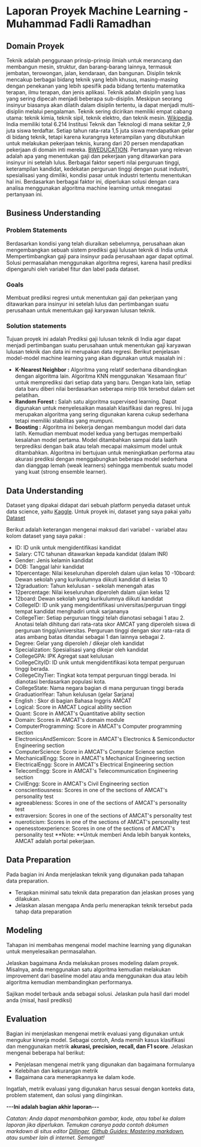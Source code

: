 # Laporan Proyek Machine Learning - Muhammad Fadli Ramadhan

## Domain Proyek
Teknik adalah penggunaan prinsip-prinsip ilmiah untuk merancang dan membangun mesin, struktur, dan barang-barang lainnya, termasuk jembatan, terowongan, jalan, kendaraan, dan bangunan. Disiplin teknik mencakup berbagai bidang teknik yang lebih khusus, masing-masing dengan penekanan yang lebih spesifik pada bidang tertentu matematika terapan, ilmu terapan, dan jenis aplikasi.
Teknik adalah disiplin yang luas yang sering dipecah menjadi beberapa sub-disiplin. Meskipun seorang insinyur biasanya akan dilatih dalam disiplin tertentu, ia dapat menjadi multi-disiplin melalui pengalaman. Teknik sering dicirikan memiliki empat cabang utama: teknik kimia, teknik sipil, teknik elektro, dan teknik mesin. [Wikipedia](https://en.wikipedia.org/wiki/Engineering).
India memiliki total 6.214 Institusi Teknik dan Teknologi di mana sekitar 2,9 juta siswa terdaftar. Setiap tahun rata-rata 1,5 juta siswa mendapatkan gelar di bidang teknik, tetapi karena kurangnya keterampilan yang dibutuhkan untuk melakukan pekerjaan teknis, kurang dari 20 persen mendapatkan pekerjaan di domain inti mereka. [BWEDUCATION](http://bweducation.businessworld.in/article/Employability-Of-Engineering-Graduates-In-India-A-Challenge-Needs-To-Address/01-06-2019-171291).
Pertanyaan yang relevan adalah apa yang menentukan gaji dan pekerjaan yang ditawarkan para insinyur ini setelah lulus. Berbagai faktor seperti nilai perguruan tinggi, keterampilan kandidat, kedekatan perguruan tinggi dengan pusat industri, spesialisasi yang dimiliki, kondisi pasar untuk industri tertentu menentukan hal ini. Berdasarkan berbagai faktor ini, diperlukan solusi dengan cara analisa menggunakan algoritma machine learning untuk mnegatasi pertanyaan ini.

## Business Understanding
### Problem Statements
Berdasarkan kondisi yang telah diuraikan sebelumnya, perusahaan akan mengembangkan sebuah sistem prediksi gaji lulusan teknik di India untuk Mempertimbangkan gaji para insinyur pada perusahaan agar dapat optimal. Solusi permasalahan menggunakan algoritma regresi, karena hasil prediksi dipengaruhi oleh variabel fitur dan label pada dataset.

### Goals
Membuat prediksi regresi untuk menentukan gaji dan pekerjaan yang ditawarkan para insinyur ini setelah lulus dan pertimbangan suatu perusahaan untuk menentukan gaji karyawan lulusan teknik.

### Solution statements
Tujuan proyek ini adalah Prediksi gaji lulusan teknik di India agar dapat menjadi pertimbangan suatu perusahaan untuk menentukan gaji karyawan lulusan teknik dan data ini merupakan data regresi. Berikut penjelasan model-model machine learning yang akan digunakan untuk masalah ini :

- **K-Nearest Neighbor :** Algoritma yang relatif sederhana dibandingkan dengan algoritma lain. Algoritma KNN menggunakan 'Kesamaan fitur' untuk memprediksi dari setiap data yang baru. Dengan kata lain, setiap data baru diberi nilai berdasarkan seberapa mirip titik tersebut dalam set pelatihan. 
- **Random Forest :** Salah satu algoritma supervised learning. Dapat digunakan untuk menyelesaikan masalah klasifikasi dan regresi. Ini juga merupakan algoritma yang sering digunakan karena cukup sederhana tetapi memiliki stabilitas yang mumpuni.
- **Boosting :** Algoritma ini bekerja dengan membangun model dari data latih. Kemudian membuat model kedua yang bertugas memperbaiki kesalahan model pertama. Model ditambahkan sampai data laatih terprediksi dengan baik atau telah mecapai maksimum model untuk ditambahkan. Algoritma ini bertujuan untuk meningkatkan performa atau akurasi prediksi  dengan menggabungkan beberapa model sederhana dan dianggap lemah (weak learners) sehingga membentuk suatu model yang kuat (strong ensemble learner). 


## Data Understanding
Dataset yang dipakai didapat dari sebuah platform penyedia dataset untuk data science, yaitu [Kaggle](https://www.kaggle.com/). Untuk proyek ini, dataset yang saya pakai yaitu [Dataset](https://www.kaggle.com/manishkc06/engineering-graduate-salary-prediction) 

Berikut adalah keterangan mengenai maksud dari variabel - variabel atau kolom dataset yang saya pakai :
- ID: ID unik untuk mengidentifikasi kandidat
- Salary: CTC tahunan ditawarkan kepada kandidat (dalam INR)
- Gender: Jenis kelamin kandidat
- DOB: Tanggal lahir kandidat
- 10percentage: Nilai keseluruhan diperoleh dalam ujian kelas 10
 -10board: Dewan sekolah yang kurikulumnya diikuti kandidat di kelas 10
- 12graduation: Tahun kelulusan - sekolah menengah atas
- 12percentage: Nilai keseluruhan diperoleh dalam ujian kelas 12
- 12board: Dewan sekolah yang kurikulumnya diikuti kandidat
- CollegeID:  ID unik yang mengidentifikasi universitas/perguruan tinggi tempat kandidat menghadiri untuk sarjananya
- CollegeTier: Setiap perguruan tinggi telah dianotasi sebagai 1 atau 2. Anotasi telah dihitung dari rata-rata skor AMCAT yang diperoleh siswa di perguruan tinggi/universitas. Perguruan tinggi dengan skor rata-rata di atas ambang batas ditandai sebagai 1 dan lainnya sebagai 2.
- Degree: Gelar yang diperoleh / dikejar oleh kandidat
- Specialization: Spesialisasi yang dikejar oleh kandidat
- CollegeGPA: IPK Agregat saat kelulusan
- CollegeCityID: ID unik untuk mengidentifikasi kota tempat perguruan tinggi berada.
- CollegeCityTier: Tingkat kota tempat perguruan tinggi berada. Ini dianotasi berdasarkan populasi kota.
- CollegeState: Nama negara bagian di mana perguruan tinggi berada
- GraduationYear: Tahun kelulusan (gelar Sarjana)
- English : Skor di bagian Bahasa Inggris AMCAT
- Logical: Score in AMCAT Logical ability section
- Quant: Score in AMCAT's Quantitative ability section
- Domain: Scores in AMCAT's domain module
- ComputerProgramming: Score in AMCAT's Computer programming section
- ElectronicsAndSemicon: Score in AMCAT's Electronics & Semiconductor Engineering section
- ComputerScience: Score in AMCAT's Computer Science section
- MechanicalEngg: Score in AMCAT's Mechanical Engineering section
- ElectricalEngg: Score in AMCAT's Electrical Engineering section
- TelecomEngg: Score in AMCAT's Telecommunication Engineering section
- CivilEngg: Score in AMCAT's Civil Engineering section
- conscientiousness: Scores in one of the sections of AMCAT's personality test
- agreeableness: Scores in one of the sections of AMCAT's personality test
- extraversion: Scores in one of the sections of AMCAT's personality test
- nueroticism: Scores in one of the sections of AMCAT's personality test
- openesstoexperience: Scores in one of the sections of AMCAT's personality test
**Note: **Untuk memberi Anda lebih banyak konteks, AMCAT adalah portal pekerjaan.

## Data Preparation 
Pada bagian ini Anda menjelaskan teknik yang digunakan pada tahapan data preparation.
- Terapkan minimal satu teknik data preparation dan jelaskan proses yang dilakukan.
- Jelaskan alasan mengapa Anda perlu menerapkan teknik tersebut pada tahap data preparation

## Modeling
Tahapan ini membahas mengenai model machine learning yang digunakan untuk menyelesaikan permasalahan.

Jelaskan bagaimana Anda melakukan proses modeling dalam proyek. Misalnya, anda menggunakan satu algoritma kemudian melakukan improvement dari baseline model atau anda menggunakan dua atau lebih algoritma kemudian membandingkan performanya.

Sajikan model terbauk anda sebagai solusi.
Jelaskan pula hasil dari model anda (misal, hasil prediksi)

## Evaluation
Bagian ini menjelaskan mengenai metrik evaluasi yang digunakan untuk mengukur kinerja model. Sebagai contoh, Anda memiih kasus klasifikasi dan menggunakan metrik **akurasi, precision, recall, dan F1 score**. Jelaskan mengenai beberapa hal berikut:
- Penjelasan mengenai metrik yang digunakan dan bagaimana formulanya
- Kelebihan dan kekurangan metrik
- Bagaimana cara menerapkannya ke dalam kode.

Ingatlah, metrik evaluasi yang digunakan harus sesuai dengan konteks data, problem statement, dan solusi yang diinginkan.

**---Ini adalah bagian akhir laporan---**

_Catatan:_
_Anda dapat menambahkan gambar, kode, atau tabel ke dalam laporan jika diperlukan. Temukan caranya pada contoh dokumen markdown di situs editor [Dillinger](https://dillinger.io/), [Github Guides: Mastering markdown](https://guides.github.com/features/mastering-markdown/), atau sumber lain di internet. Semangat!_
